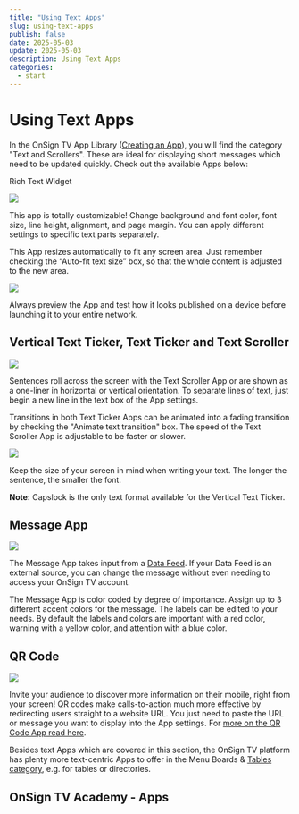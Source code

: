 ```yaml
---
title: "Using Text Apps"
slug: using-text-apps
publish: false
date: 2025-05-03
update: 2025-05-03
description: Using Text Apps
categories:
  - start
---
```


Using Text Apps
===============

In the OnSign TV App Library ([Creating an App](/apps/creating-an-app)), you will find the category "Text and Scrollers". These are ideal for displaying short messages which need to be updated quickly. Check out the available Apps below:

Rich Text Widget

![](https://static.helpjuice.com/helpjuice_production/uploads/upload/image/23821/direct/1731650861537/text-apps1.jpg)

This app is totally customizable! Change background and font color, font size, line height, alignment, and page margin. You can apply different settings to specific text parts separately.

This App resizes automatically to fit any screen area. Just remember checking the “Auto-fit text size” box, so that the whole content is adjusted to the new area.

![](https://static.helpjuice.com/helpjuice_production/uploads/upload/image/23821/direct/1731650888449/using-text-apps_2.png)

Always preview the App and test how it looks published on a device before launching it to your entire network.

Vertical Text Ticker, Text Ticker and Text Scroller
---------------------------------------------------

![](https://static.helpjuice.com/helpjuice_production/uploads/upload/image/23821/direct/1731650901057/text-apps.jpg)

Sentences roll across the screen with the Text Scroller App or are shown as a one-liner in horizontal or vertical orientation. To separate lines of text, just begin a new line in the text box of the App settings.

Transitions in both Text Ticker Apps can be animated into a fading transition by checking the "Animate text transition" box. The speed of the Text Scroller App is adjustable to be faster or slower.

![](https://static.helpjuice.com/helpjuice_production/uploads/upload/image/23821/direct/1731650921826/using-text-apps_4.png)

Keep the size of your screen in mind when writing your text. The longer the sentence, the smaller the font.

**Note:** Capslock is the only text format available for the Vertical Text Ticker.

Message App
-----------

![](https://static.helpjuice.com/helpjuice_production/uploads/upload/image/23821/direct/1731650966643/text-apps2.jpg)

The Message App takes input from a [Data Feed](/data-feeds). If your Data Feed is an external source, you can change the message without even needing to access your OnSign TV account.

The Message App is color coded by degree of importance. Assign up to 3 different accent colors for the message. The labels can be edited to your needs. By default the labels and colors are important with a red color, warning with a yellow color, and attention with a blue color.

QR Code
-------

![](https://static.helpjuice.com/helpjuice_production/uploads/upload/image/23821/direct/1731651000556/text-apps3.jpg)

Invite your audience to discover more information on their mobile, right from your screen! QR codes make calls-to-action much more effective by redirecting users straight to a website URL. You just need to paste the URL or message you want to display into the App settings. For [more on the QR Code App read here](/popular-apps-setup/using-qr-codes).

Besides text Apps which are covered in this section, the OnSign TV platform has plenty more text-centric Apps to offer in the Menu Boards & [Tables category](/data-feeds/using-the-menu-board-casual), e.g. for tables or directories.

OnSign TV Academy - Apps
------------------------
